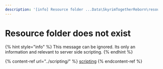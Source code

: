 ```yaml
---
description: '[info] Resource folder ...Data\SkyrimTogetherReborn\resources does not exist'
---
```


# Resource folder does not exist

{% hint style="info" %}
This message can be ignored. Its only an information and relevant to server side scripting.
{% endhint %}

{% content-ref url="../scripting/" %}
[scripting](../scripting/)
{% endcontent-ref %}
